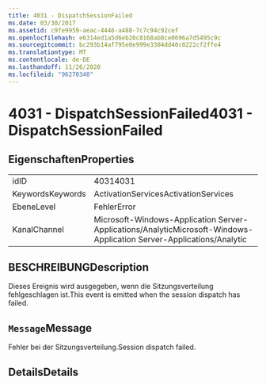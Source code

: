 ```yaml
---
title: 4031 - DispatchSessionFailed
ms.date: 03/30/2017
ms.assetid: c9fe9959-aeac-4446-a488-7c7c94c92cef
ms.openlocfilehash: e6314ed1a5d6eb20c8168ab8ce0696a7d5495c9c
ms.sourcegitcommit: bc293b14af795e0e999e3304dd40c0222cf2ffe4
ms.translationtype: MT
ms.contentlocale: de-DE
ms.lasthandoff: 11/26/2020
ms.locfileid: "96270340"
---
```

# <a name="4031---dispatchsessionfailed"></a><span data-ttu-id="3a960-102">4031 - DispatchSessionFailed</span><span class="sxs-lookup"><span data-stu-id="3a960-102">4031 - DispatchSessionFailed</span></span>

## <a name="properties"></a><span data-ttu-id="3a960-103">Eigenschaften</span><span class="sxs-lookup"><span data-stu-id="3a960-103">Properties</span></span>  
  
|||  
|-|-|  
|<span data-ttu-id="3a960-104">id</span><span class="sxs-lookup"><span data-stu-id="3a960-104">ID</span></span>|<span data-ttu-id="3a960-105">4031</span><span class="sxs-lookup"><span data-stu-id="3a960-105">4031</span></span>|  
|<span data-ttu-id="3a960-106">Keywords</span><span class="sxs-lookup"><span data-stu-id="3a960-106">Keywords</span></span>|<span data-ttu-id="3a960-107">ActivationServices</span><span class="sxs-lookup"><span data-stu-id="3a960-107">ActivationServices</span></span>|  
|<span data-ttu-id="3a960-108">Ebene</span><span class="sxs-lookup"><span data-stu-id="3a960-108">Level</span></span>|<span data-ttu-id="3a960-109">Fehler</span><span class="sxs-lookup"><span data-stu-id="3a960-109">Error</span></span>|  
|<span data-ttu-id="3a960-110">Kanal</span><span class="sxs-lookup"><span data-stu-id="3a960-110">Channel</span></span>|<span data-ttu-id="3a960-111">Microsoft-Windows-Application Server-Applications/Analytic</span><span class="sxs-lookup"><span data-stu-id="3a960-111">Microsoft-Windows-Application Server-Applications/Analytic</span></span>|  
  
## <a name="description"></a><span data-ttu-id="3a960-112">BESCHREIBUNG</span><span class="sxs-lookup"><span data-stu-id="3a960-112">Description</span></span>  

 <span data-ttu-id="3a960-113">Dieses Ereignis wird ausgegeben, wenn die Sitzungsverteilung fehlgeschlagen ist.</span><span class="sxs-lookup"><span data-stu-id="3a960-113">This event is emitted when the session dispatch has failed.</span></span>  
  
## <a name="message"></a><span data-ttu-id="3a960-114">`Message`</span><span class="sxs-lookup"><span data-stu-id="3a960-114">Message</span></span>  

 <span data-ttu-id="3a960-115">Fehler bei der Sitzungsverteilung.</span><span class="sxs-lookup"><span data-stu-id="3a960-115">Session dispatch failed.</span></span>  
  
## <a name="details"></a><span data-ttu-id="3a960-116">Details</span><span class="sxs-lookup"><span data-stu-id="3a960-116">Details</span></span>
